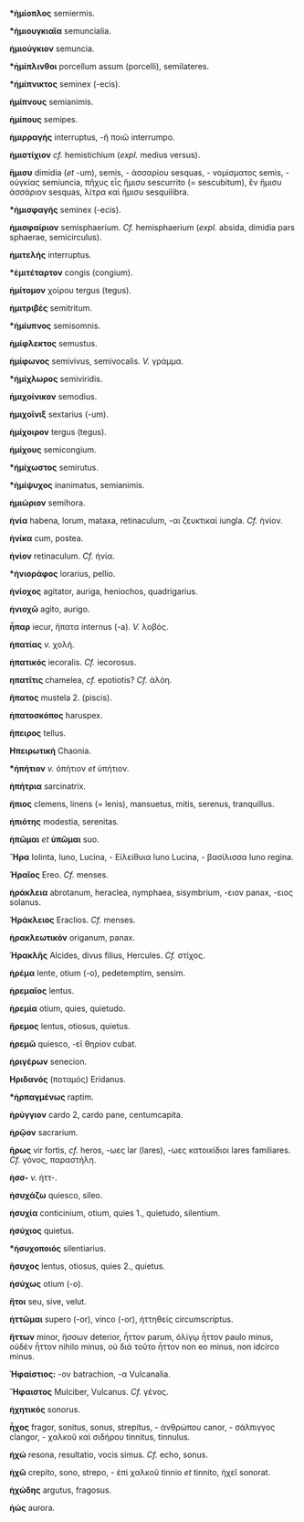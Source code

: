 **\*ἡμίοπλος** semiermis.

**\*ἡμιουγκιαῖα** semuncialia.

**ἡμιούγκιον** semuncia.

**\*ἡμίπλινθοι** porcellum assum (porcelli), semilateres.

**\*ἡμίπνικτος** seminex (-ecis).

**ἡμίπνους** semianimis.

**ἡμίπους** semipes.

**ἡμιρραγής** interruptus, -ῆ ποιῶ interrumpo.

**ἡμιστίχιον** *cf.* hemistichium (*expl.* medius versus).

**ἥμισυ** dimidia (*et* -um), semis, - ἀσσαρίου sesquas, - νομίσματος
semis, - οὐγκίας semiuncia, πῆχυς εἷς ἥμισυ sescurrito (= sescubitum),
ἓν ἥμισυ ἀσσάριον sesquas, λίτρα καὶ ἥμισυ sesquilibra.

**\*ἡμισφαγής** seminex (-ecis).

**ἡμισφαίριον** semisphaerium. *Cf.* hemisphaerium (*expl.* absida,
dimidia pars sphaerae, semicirculus).

**ἡμιτελής** interruptus.

**\*ἑμιτέταρτον** congis (congium).

**ἡμίτομον** χοίρου tergus (tegus).

**ἡμιτριβές** semitritum.

**\*ἡμίυπνος** semisomnis.

**ἡμίφλεκτος** semustus.

**ἡμίφωνος** semivivus, semivocalis. *V.* γράμμα.

**\*ἡμίχλωρος** semiviridis.

**ἡμιχοίνικον** semodius.

**ἡμιχοῖνιξ** sextarius (-um).

**ἡμίχοιρον** tergus (tegus).

**ἡμίχους** semicongium.

**\*ἡμίχωστος** semirutus.

**\*ἡμίψυχος** inanimatus, semianimis.

**ἡμιώριον** semihora.

**ἡνία** habena, lorum, mataxa, retinaculum, -αι ζευκτικαί iungla. *Cf.*
ἡνίον.

**ἡνίκα** cum, postea.

**ἡνίον** retinaculum. *Cf.* ἡνία.

**\*ἡνιοράφος** lorarius, pellio.

**ἡνίοχος** agitator, auriga, heniochos, quadrigarius.

**ἡνιοχῶ** agito, aurigo.

**ἧπαρ** iecur, ἥπατα internus (-a). *V.* λοβός.

**ἡπατίας** *v.* χολή.

**ἡπατικός** iecoralis. *Cf.* iecorosus.

**ηπατῖτις** chamelea, *cf.* epotiotis? *Cf.* ἀλόη.

**ἥπατος** mustela 2. (piscis).

**ἡπατοσκόπος** haruspex.

**ἤπειρος** tellus.

**Ηπειρωτική** Chaonia.

**\*ἠπήτιον** *v.* ὀπήτιον *et* ὑπήτιον.

**ἠπήτρια** sarcinatrix.

**ἤπιος** clemens, linens (= lenis), mansuetus, mitis, serenus,
tranquillus.

**ἠπιότης** modestia, serenitas.

**ἠπῶμαι** *et* **ὑπῶμαι** suo.

**Ἥρα** Iolinta, Iuno, Lucina, - Εἰλείθυια Iuno Lucina, - βασίλισσα Iuno
regina.

**Ἡραῖος** Ereo. *Cf.* menses.

**ἡράκλεια** abrotanum, heraclea, nymphaea, sisymbrium, -ειον panax,
-ειος solanus.

**Ἡράκλειος** Eraclios. *Cf.* menses.

**ἡρακλεωτικόν** origanum, panax.

**Ἡρακλῆς** Alcides, divus filius, Hercules. *Cf.* στίχος.

**ἠρέμα** lente, otium (-o), pedetemptim, sensim.

**ἠρεμαῖος** lentus.

**ἠρεμία** otium, quies, quietudo.

**ἤρεμος** lentus, otiosus, quietus.

**ἠρεμῶ** quiesco, -εῖ θηρίον cubat.

**ἠριγέρων** senecion.

**Ηριδανός** (ποταμός) Eridanus.

**\*ἡρπαγμένως** raptim.

**ἡρύγγιον** cardo 2, cardo pane, centumcapita.

**ἡρῷον** sacrarium.

**ἥρως** vir fortis, *cf.* heros, -ωες lar (lares), -ωες κατοικίδιοι
lares familiares. *Cf.* γόνος, παραστήλη.

**ἡσσ-** *v.* ἡττ-.

**ἡσυχάζω** quiesco, sileo.

**ἡσυχία** conticinium, otium, quies 1., quietudo, silentium.

**ἡσύχιος** quietus.

**\*ἡσυχοποιός** silentiarius.

**ἥσυχος** lentus, otiosus, quies 2., quietus.

**ἡσύχως** otium (-o).

**ἤτοι** seu, sive, velut.

**ἡττῶμαι** supero (-or), vinco (-or), ἡττηθείς circumscriptus.

**ἥττων** minor, ἥσσων deterior, ἧττον parum, ὀλίγῳ ἧττον paulo minus,
οὐδὲν ἧττον nihilo minus, οὐ διὰ τοῦτο ἧττον non eo minus, non idcirco
minus.

**Ἡφαίστιος:** -ον batrachion, -α Vulcanalia.

**Ἥφαιστος** Mulciber, Vulcanus. *Cf.* γένος.

**ἠχητικός** sonorus.

**ἦχος** fragor, sonitus, sonus, strepitus, - ἀνθρώπου canor, -
σάλπιγγος clangor, - χαλκοῦ καὶ σιδήρου tinnitus, tinnulus.

**ἠχώ** resona, resultatio, vocis simus. *Cf.* echo, sonus.

**ἠχῶ** crepito, sono, strepo, - ἐπὶ χαλκοῦ tinnio *et* tinnito, ἠχεῖ
sonorat.

**ἠχώδης** argutus, fragosus.

**ἠώς** aurora.
